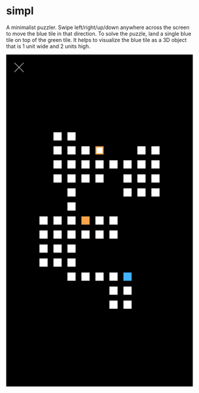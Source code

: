 simpl
=====
A minimalist puzzler. Swipe left/right/up/down anywhere across the screen to move the blue tile in that direction. To solve the puzzle, land a single blue tile on top of the green tile. It helps to visualize the blue tile as a 3D object that is 1 unit wide and 2 units high.

![Image](https://github.com/aoakenfo/simpl/blob/master/simpl/simpl/screenshots/iphone%205/iphone5_4.png?raw=true)
